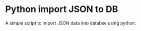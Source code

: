 Python import JSON to DB
========================

A simple script to import JSON data into databse using python.

